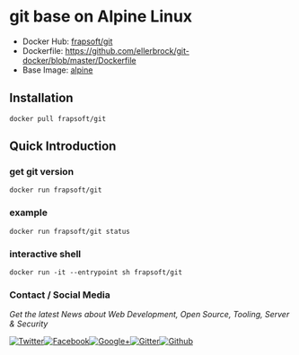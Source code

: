 # git base on Alpine Linux

- Docker Hub: [frapsoft/git](https://hub.docker.com/r/frapsoft/git/)
- Dockerfile: <https://github.com/ellerbrock/git-docker/blob/master/Dockerfile>
- Base Image: [alpine](https://hub.docker.com/_/alpine/)

## Installation

`docker pull frapsoft/git`

## Quick Introduction

### get git version

`docker run frapsoft/git`

### example

`docker run frapsoft/git status`

### interactive shell

`docker run -it --entrypoint sh frapsoft/git`

### Contact / Social Media

_Get the latest News about Web Development, Open Source, Tooling, Server & Security_

[![Twitter](https://github.frapsoft.com/social/twitter.png)](https://twitter.com/frapsoft/)[![Facebook](https://github.frapsoft.com/social/facebook.png)](https://www.facebook.com/frapsoft/)[![Google+](https://github.frapsoft.com/social/google-plus.png)](https://plus.google.com/116540931335841862774)[![Gitter](https://github.frapsoft.com/social/gitter.png)](https://gitter.im/frapsoft/frapsoft/)[![Github](https://github.frapsoft.com/social/github.png)](https://github.com/ellerbrock/)
